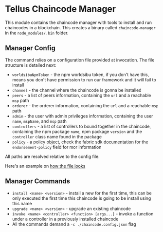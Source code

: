 # Tellus Chaincode Manager

This module contains the chaincode manager with tools to install and run chaincodes in a blockchain. This creates a binary called `chaincode-manager` in the `node_modules/.bin` folder.

## Manager Config

The command relies on a configuration file provided at invocation. The file structure is detailed next:

- `worldsibuNpmToken` - the npm worldsibu token, if you don't have this, means you don't have permission to run our framework and it will fail to install
- `channel` - the channel where the chaincode is gonna be installed
- `peers` - a list of peers information, containing the `url` and a reachable `msp` path
- `orderer` - the orderer information, containing  the `url` and a reachable `msp` path
- `admin` - the user with admin privileges information, containing the user `name`, `mspName`, and `msp` path
- `controllers` - a list of controllers to bound together in the chaincode, containing the npm package `name`, npm package `version` and the `controller` class name found in the package
- `policy` - a policy object, check the fabric sdk [documentation](https://fabric-sdk-node.github.io/global.html#ChaincodeInstantiateUpgradeRequest) for the `endorsement-policy` field for mor information

All paths are resolved relative to the config file.

Here's an example on [how the file looks](https://github.com/walmon/sibu-chaincodes/blob/eb47337f24917fd9cc63c92197546ab8d20e9aa6/packages/chaincode-manager/tellus-chaincode.config.json)

## Manager Commands

- `install <name> <version>` - install a new for the first time, this can be only executed the first time this chaincode is going to be install using this name
- `upgrade <name> <version>` - upgrade an existing chaincode
- `invoke <name> <controller> <function> [args...]` - invoke a function under a controller in a previously installed chaincode
- All the commands demand a `-c ./chaincode.config.json` flag
